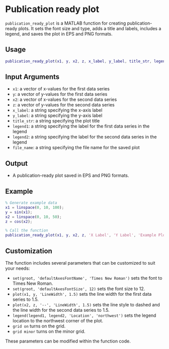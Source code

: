 # Publication ready plot

`publication_ready_plot` is a MATLAB function for creating publication-ready plots. It sets the font size and type, adds a title and labels, includes a legend, and saves the plot in EPS and PNG formats.

## Usage

```matlab
publication_ready_plot(x1, y, x2, z, x_label, y_label, title_str, legend1, legend2, file_name)
```

## Input Arguments

- `x1`: a vector of x-values for the first data series
- `y`: a vector of y-values for the first data series
- `x2`: a vector of x-values for the second data series
- `z`: a vector of y-values for the second data series
- `x_label`: a string specifying the x-axis label
- `y_label`: a string specifying the y-axis label
- `title_str`: a string specifying the plot title
- `legend1`: a string specifying the label for the first data series in the legend
- `legend2`: a string specifying the label for the second data series in the legend
- `file_name`: a string specifying the file name for the saved plot

## Output

- A publication-ready plot saved in EPS and PNG formats.

## Example

```matlab
% Generate example data
x1 = linspace(0, 10, 100);
y = sin(x1);
x2 = linspace(0, 10, 50);
z = cos(x2);

% Call the function
publication_ready_plot(x1, y, x2, z, 'X Label', 'Y Label', 'Example Plot', 'sin(x)', 'cos(x)', 'example_plot.eps');
```

## Customization

The function includes several parameters that can be customized to suit your needs:

- `set(groot, 'defaultAxesFontName', 'Times New Roman')` sets the font to Times New Roman.
- `set(groot, 'defaultAxesFontSize', 12)` sets the font size to 12.
- `plot(x1, y, 'LineWidth', 1.5)` sets the line width for the first data series to 1.5.
- `plot(x2, z, '--', 'LineWidth', 1.5)` sets the line style to dashed and the line width for the second data series to 1.5.
- `legend(legend1, legend2, 'Location', 'northwest')` sets the legend location to the northwest corner of the plot.
- `grid on` turns on the grid.
- `grid minor` turns on the minor grid.

These parameters can be modified within the function code.




